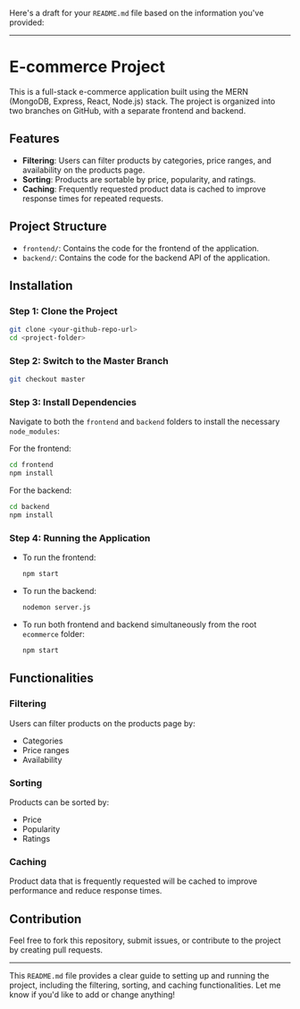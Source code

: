Here's a draft for your `README.md` file based on the information you've provided:

---

# E-commerce Project

This is a full-stack e-commerce application built using the MERN (MongoDB, Express, React, Node.js) stack. The project is organized into two branches on GitHub, with a separate frontend and backend.

## Features
- **Filtering**: Users can filter products by categories, price ranges, and availability on the products page.
- **Sorting**: Products are sortable by price, popularity, and ratings.
- **Caching**: Frequently requested product data is cached to improve response times for repeated requests.

## Project Structure
- `frontend/`: Contains the code for the frontend of the application.
- `backend/`: Contains the code for the backend API of the application.
  
## Installation

### Step 1: Clone the Project
```bash
git clone <your-github-repo-url>
cd <project-folder>
```

### Step 2: Switch to the Master Branch
```bash
git checkout master
```

### Step 3: Install Dependencies
Navigate to both the `frontend` and `backend` folders to install the necessary `node_modules`:

For the frontend:
```bash
cd frontend
npm install
```

For the backend:
```bash
cd backend
npm install
```

### Step 4: Running the Application
- To run the frontend:
  ```bash
  npm start
  ```

- To run the backend:
  ```bash
  nodemon server.js
  ```

- To run both frontend and backend simultaneously from the root `ecommerce` folder:
  ```bash
  npm start
  ```

## Functionalities

### Filtering
Users can filter products on the products page by:
- Categories
- Price ranges
- Availability

### Sorting
Products can be sorted by:
- Price
- Popularity
- Ratings

### Caching
Product data that is frequently requested will be cached to improve performance and reduce response times.

## Contribution
Feel free to fork this repository, submit issues, or contribute to the project by creating pull requests.

---

This `README.md` file provides a clear guide to setting up and running the project, including the filtering, sorting, and caching functionalities. Let me know if you'd like to add or change anything!